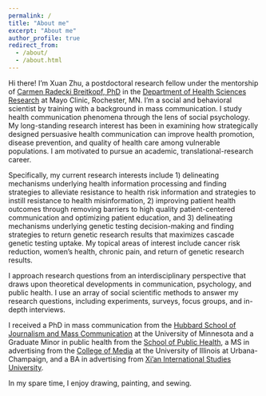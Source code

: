 ```yaml
---
permalink: /
title: "About me"
excerpt: "About me"
author_profile: true
redirect_from: 
  - /about/
  - /about.html
---
```


Hi there! I’m Xuan Zhu, a postdoctoral research fellow under the mentorship of <a href="https://www.mayo.edu/research/faculty/radecki-breitkopf-carmen-ph-d/bio-00055044" target="_blank"> Carmen Radecki Breitkopf, PhD</a> in the <a href="https://www.mayo.edu/research/departments-divisions/department-health-sciences-research/overview" target="_blank">Department of Health Sciences Research</a> at Mayo Clinic, Rochester, MN. I’m a social and behavioral scientist by training with a background in mass communication. I study health communication phenomena through the lens of social psychology. My long-standing research interest has been in examining how strategically designed persuasive health communication can improve health promotion, disease prevention, and quality of health care among vulnerable populations. I am motivated to pursue an academic, translational-research career. 

Specifically, my current research interests include 1) delineating mechanisms underlying health information processing and finding strategies to alleviate resistance to health risk information and strategies to instill resistance to health misinformation, 2) improving patient health outcomes through removing barriers to high quality patient-centered communication and optimizing patient education, and 3) delineating mechanisms underlying genetic testing decision-making and finding strategies to return genetic research results that maximizes cascade genetic testing uptake. My topical areas of interest include cancer risk reduction, women’s health, chronic pain, and return of genetic research results.

I approach research questions from an interdisciplinary perspective that draws upon theoretical developments in communication, psychology, and public health. I use an array of social scientific methods to answer my research questions, including experiments, surveys, focus groups, and in-depth interviews.

I received a PhD in mass communication from the <a href="https://cla.umn.edu/hsjmc" target="_blank">Hubbard School of Journalism and Mass Communication</a> at the University of Minnesota and a Graduate Minor in public health from the <a href="http://www.sph.umn.edu/" target="_blank">School of Public Health</a>, a MS in advertising from the <a href="https://media.illinois.edu/" target="_blank">College of Media</a> at the University of Illinois at Urbana-Champaign, and a BA in advertising from <a href="http://en.xisu.edu.cn/" target="_blank">Xi’an International Studies University</a>.

In my spare time, I enjoy drawing, painting, and sewing.
